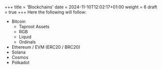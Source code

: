 +++
title = 'Blockchains'
date = 2024-11-10T12:02:17+01:00
weight = 6
draft = true
+++
Here the following will follow:
- Bitcoin
    - Taproot Assets
    - RGB
    - Liquid
    - Ordinals
- Ethereum / EVM (ERC20 / BRC20)
- Solana
- Cosmos
- Polkadot